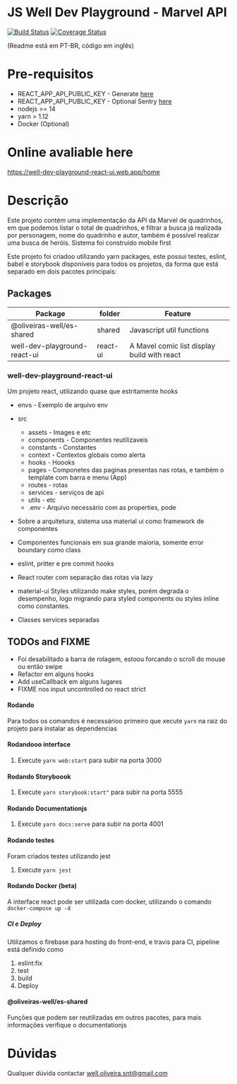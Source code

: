 # JS Well Dev Playground - Marvel API

[![Build Status](https://travis-ci.org/oliveirasWell/marvel.svg?branch=master)](https://travis-ci.org/oliveirasWell/marvel)
[![Coverage Status](https://coveralls.io/repos/github/oliveirasWell/marvel/badge.svg?branch=master)](https://coveralls.io/github/oliveirasWell/marvel?branch=master)

(Readme está em PT-BR, código em inglês)

# Pre-requisitos

- REACT_APP_API_PUBLIC_KEY - Generate [here](https://developer.marvel.com)
- REACT_APP_API_PUBLIC_KEY - Optional Sentry [here](http://sentry.io/)
- nodejs >= 14
- yarn > 1.12
- Docker (Optional)

# Online avaliable here

https://well-dev-playground-react-ui.web.app/home

# Descrição

Este projeto contém uma implementação da API da Marvel de quadrinhos, em que podemos listar o total de quadrinhos, e filtrar a busca já realizada por personagem, nome do quadrinho e autor, também é possível realizar uma busca de heróis. Sistema foi construido mobile first

Este projeto foi criadoo utilizando yarn packages, este possui testes, eslint, babel e storybook disponíveis para todos os projetos, da forma que está separado em dois pacotes principais:

## Packages

| Package                      | folder   | Feature                                     |
| ---------------------------- | -------- | ------------------------------------------- |
| @oliveiras-well/es-shared    | shared   | Javascript util functions                   |
| well-dev-playground-react-ui | react-ui | A Mavel comic list display build with react |

### well-dev-playground-react-ui

Um projeto react, utilizando quase que estritamente hooks

- envs - Exemplo de arquivo env
- src
  - assets - Images e etc
  - components - Componentes reutilizaveis
  - constants - Constantes
  - context - Contextos globais como alerta
  - hooks - Hoooks
  - pages - Componetes das paginas presentas nas rotas, e também o template com barra e menu (App)
  - routes - rotas
  - services - serviços de api
  - utils - etc
  - .env - Arquivo necessário com as properties, pode

- Sobre a arquitetura, sistema usa material ui como framework de componentes
- Componentes funcionais em sua grande maioria, somente error boundary como class
- eslint, pritter e pre commit hooks
- React router com separação das rotas via lazy
- material-ui Styles utilizando make styles, porém degrada o desempenho, logo migrando para styled components ou styles inline como constantes.
- Classes services separadas

## TODOs and FIXME

 - Foi desabilitado a barra de rolagem, estoou forcando o scroll do mouse ou então swipe
 - Refactor em alguns hooks
 - Add useCallback em alguns lugares
 - FIXME nos input uncontrolled no react strict 


#### Rodando

Para todos os comandos é necessárioo primeiro que xecute `yarn` na raiz do projeto para instalar as dependencias

#### Rodandooo interface

1. Execute `yarn web:start` para subir na porta 3000

#### Rodando Storyboook

1. Execute `yarn storybook:start"` para subir na porta 5555

#### Rodando Documentationjs

1. Execute `yarn docs:serve` para subir na porta 4001

#### Rodando testes

Foram criados testes utilizando jest

1. Execute `yarn jest`

#### Rodando Docker (beta)

A interface react pode ser utilizada com docker, utilizando o comando `docker-compose up -d`

##### CI e Deploy

Utilizamos o firebase para hosting do front-end, e travis para CI, pipeline está definido como

1. eslint:fix
2. test
3. build
4. Deploy

#### @oliveiras-well/es-shared

Funções que podem ser reutilizadas em outros pacotes, para mais informações verifique o documentationjs

# Dúvidas

Qualquer dúvida contactar well.oliveira.snt@gmail.com
